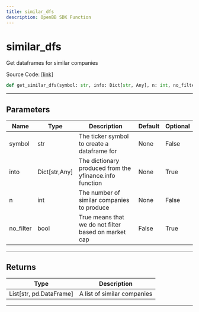 ```yaml
---
title: similar_dfs
description: OpenBB SDK Function
---
```


# similar_dfs

Get dataframes for similar companies

Source Code: [[link](https://github.com/OpenBB-finance/OpenBBTerminal/tree/main/openbb_terminal/stocks/fundamental_analysis/dcf_model.py#L468)]
```python
def get_similar_dfs(symbol: str, info: Dict[str, Any], n: int, no_filter: bool = False) -> None
```
---
## Parameters
| Name | Type | Description | Default | Optional |
| ---- | ---- | ----------- | ------- | -------- |
| symbol | str | The ticker symbol to create a dataframe for | None | False |
| into | Dict[str,Any] | The dictionary produced from the yfinance.info function | None | True |
| n | int | The number of similar companies to produce | None | False |
| no_filter | bool | True means that we do not filter based on market cap | False | True |

---
## Returns
| Type | Description |
| ---- | ----------- |
| List[str, pd.DataFrame] | A list of similar companies |
---
